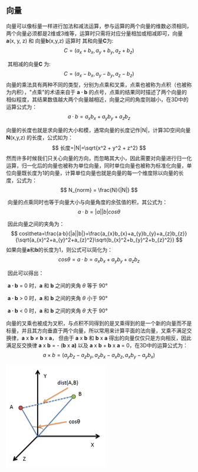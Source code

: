 ## 向量

​	向量可以像标量一样进行加法和减法运算，参与运算的两个向量的维数必须相同，两个向量必须都是2维或3维等，运算时只需将对应分量相加或相减即可，向量**a**(x, y, z) 和 向量**b**(x,y,z) 运算时
​	其和向量**C**为:
$$
C=(a_{x}+b_{x},a_{y}+b_{y},a_{z}+b_{z})
$$

​	其相减的向量**C** 为:
$$
C=(a_{x}-b_{x},a_{y}-b_{y},a_{z}-b_{z})
$$
​	向量的乘法具有两种不同的类型，分别为点乘和叉乘，点乘也被称为点积（也被称为内积），"点乘"的术语来自于 **a · b** 的点号，点乘的结果同时描述了两个向量的相似程度，其结果数值越大两个向量越相近，向量之间的角度则越小，在3D中的运算公式为：
$$
a·b=a_{x}b_{x}+a_{y}b_{y}+a_{z}b_{z}
$$


​	向量的长度也就是求向量的大小和模，通常向量的长度记作|N|，计算3D空间向量 **N**(x,y,z) 的长度，公式如为：
$$
长度=|N|=\sqrt{x^2 + y^2 + z^2}
$$
​	然而许多时候我们只关心向量的方向，而忽略其大小，因此需要对向量进行归一化运算，归一化后的向量也被称为单位向量，同时单位向量也被称为标准化向量，单位向量既长度为1的向量，计算单位向量也就是向量的每一个维度除以向量的长度，公式为：
$$
N_{norm} = \frac{N}{|N|}
$$

​	向量的点乘同时也等于向量大小与向量角度的余弦值的积，其公式为：
$$
a·b=|a||b|cos\theta
$$

​	因此向量之间的夹角为：
$$
cos\theta=\frac{a·b}{|a||b|}=\frac{a_{x}b_{x}+a_{y}b_{y}+a_{z}b_{z}}{\sqrt{a_{x}^2+a_{y}^2+a_{z}^2}\sqrt{b_{x}^2+b_{y}^2+b_{z}^2}}
$$
​	如果向量**a**和**b**的长度为1，则公式可以简化为：
$$
cos\theta=a·b=a_{x}b_{x}+a_{y}b_{y}+a_{z}b_{z}
$$

​	因此可以得出：

​	**a · b** = 0 时，**a** 和 **b** 之间的夹角 *θ* 等于 90°

​	**a · b** > 0 时，**a** 和 **b** 之间的夹角 *θ* 小于 90°

​	**a · b** < 0 时，**a** 和 **b** 之间的夹角 *θ* 大于 90°

​	向量的叉乘也被成为叉积，与点积不同得到的是叉乘得到的是一个新的向量而不是标量，并且其方向垂直于两个向量，所以常用来计算平面的法向量，叉乘不满足交换律，**a** x **b** ≠ **b** x **a**， 但由于 **a** x **b** 和 **b** x **a** 得出的向量仅仅只是方向相反，因此满足反交换律 **a** x **b** = - (**b** x **a)** 以及  **a** x **b** + **b** x **a** = 0，在3D中的运算公式为：
$$
a\times b = (a_{y}b_{z}-a_{z}b_{y}, a_{z}b_{x}-a_{x}b_{z}, a_{x}b_{y}-a_{y}b_{x})
$$

<img src="/assets/3d-cross.png" align="center"/>